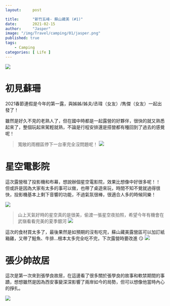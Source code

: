 ```yaml
---
layout:     post

title:      "新竹五峰- 蘇山藏美 (#1)"
date:       2021-02-15
author:     "Jasper"
image: "/img/Travel/camping/01/jasper.png"
published: true
tags:
    - Camping
categories: [ Life ]
---
```



![](/img/Travel/camping/01/home2.png) 

# 初見蘇珊

2021春節連假是今年的第一露，與姊姊/姊夫/丞瑋（女友）/雋傑（女友）一起出發了！

雖然是好久不見的老熟人了，但在國中時都是一起露營的好夥伴，很快的就又熟悉起來了，整個玩起來駕輕就熟，不論是行程安排還是搭營都有種回到了過去的感覺呢！

> 寬敞的雨棚區停下一台車完全沒問題呢！
![](/img/Travel/camping/01/day_camping.png)  

# 星空電影院

這次露營租了投影機和布幕，想說辦個星空電影院，效果比想像中好很多呢！！ 
但或許是因為大家有太多的事可以做，也帶了桌遊來玩，時間不知不覺就過得很快，投影機基本上剩下音響的功能，不過氣氛很棒，很適合人多的時候同樂！

![](/img/Travel/camping/01/night2.png)

> 山上天氣好時的星空真的是很美，偷渡一張星空夜拍照，希望今年有機會在武嶺看看完美的夏季銀河
![](/img/Travel/camping/01/night_sky.png)


這次的食材買太多了，最後果然是如預期的沒有吃完，蘇山藏美露營區可以加訂紙箱雞，又帶了鮭魚、牛排…根本太多完全吃不完，下次露營時要改進 :smirk:
![](/img/Travel/camping/01/night1.png)

# 張少帥故居

這次是第一次來到張學良故居，在這邊看了很多關於張學良的故事和軟禁期間的事蹟，想想雖然是因為西安事變深深影響了兩岸如今的局勢，但可以想像他當時內心的掙扎。

![](/img/Travel/camping/01/home.png)
